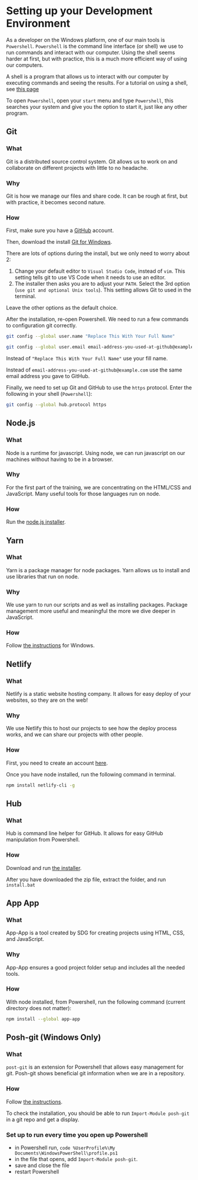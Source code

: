 # Setting up your Development Environment

As a developer on the Windows platform, one of our main tools is `Powershell`. `Powershell` is the command line interface (or shell) we use to run commands and interact with our computer. Using the shell seems harder at first, but with practice, this is a much more efficient way of using our computers.

A shell is a program that allows us to interact with our computer by executing commands and seeing the results. For a tutorial on using a shell, see [this page](/handbook/skills/command-line)

To open `Powershell`, open your `start` menu and type `Powershell`, this searches your system and give you the option to start it, just like any other program.

## Git

### What

Git is a distributed source control system. Git allows us to work on and collaborate on different projects with little to no headache.

### Why

Git is how we manage our files and share code. It can be rough at first, but with practice, it becomes second nature.

### How

First, make sure you have a [GitHub](http://github.com/) account.

Then, download the install [Git for Windows](https://gitforwindows.org/).

There are lots of options during the install, but we only need to worry about 2:

1. Change your default editor to `Visual Studio Code`, instead of `vim`. This setting tells git to use VS Code when it needs to use an editor.
2. The installer then asks you are to adjust your `PATH`. Select the 3rd option (`use git and optional Unix tools`). This setting allows Git to used in the terminal.

Leave the other options as the default choice.

After the installation, re-open Powershell. We need to run a few commands to configuration git correctly.

```sh
git config --global user.name "Replace This With Your Full Name"
```

```sh
git config --global user.email email-address-you-used-at-github@example.com
```

Instead of `"Replace This With Your Full Name"` use your fill name.

Instead of `email-address-you-used-at-github@example.com` use the same email address you gave to GitHub.

Finally, we need to set up Git and GitHub to use the `https` protocol. Enter the following in your shell (`Powershell`):

```sh
git config --global hub.protocol https
```

## Node.js

### What

Node is a runtime for javascript. Using node, we can run javascript on our machines without having to be in a browser.

### Why

For the first part of the training, we are concentrating on the HTML/CSS and JavaScript. Many useful tools for those languages run on node.

### How

Run the [node.js installer](https://nodejs.org/en/).

## Yarn

### What

Yarn is a package manager for node packages. Yarn allows us to install and use libraries that run on node.

### Why

We use yarn to run our scripts and as well as installing packages. Package management more useful and meaningful the more we dive deeper in JavaScript.

### How

Follow [the instructions](https://yarnpkg.com/lang/en/docs/install/) for Windows.

## Netlify

### What

Netlify is a static website hosting company. It allows for easy deploy of your websites, so they are on the web!

### Why

We use Netlify this to host our projects to see how the deploy process works, and we can share our projects with other people.

### How

First, you need to create an account [here](https://www.netlify.com/).

Once you have node installed, run the following command in terminal.

```sh
npm install netlify-cli -g
```

## Hub

### What

Hub is command line helper for GitHub. It allows for easy GitHub manipulation from Powershell.

### How

Download and run [the installer](https://github.com/github/hub/releases/download/v2.11.2/hub-windows-amd64-2.11.2.zip).

After you have downloaded the zip file, extract the folder, and run `install.bat`

## App App

### What

App-App is a tool created by SDG for creating projects using HTML, CSS, and JavaScript.

### Why

App-App ensures a good project folder setup and includes all the needed tools.

### How

With node installed, from Powershell, run the following command (current directory does not matter):

```sh
npm install --global app-app
```

## Posh-git (Windows Only)

### What

`post-git` is an extension for Powershell that allows easy management for git. Posh-git shows beneficial git information when we are in a repository.

### How

Follow [the instructions](https://github.com/dahlbyk/posh-git#installation).

To check the installation, you should be able to run `Import-Module posh-git` in a git repo and get a display.

### Set up to run every time you open up Powershell

- in Powershell run, `code %UserProfile%\My Documents\WindowsPowerShell\profile.ps1`
- in the file that opens, add `Import-Module posh-git`.
- save and close the file
- restart Powershell
